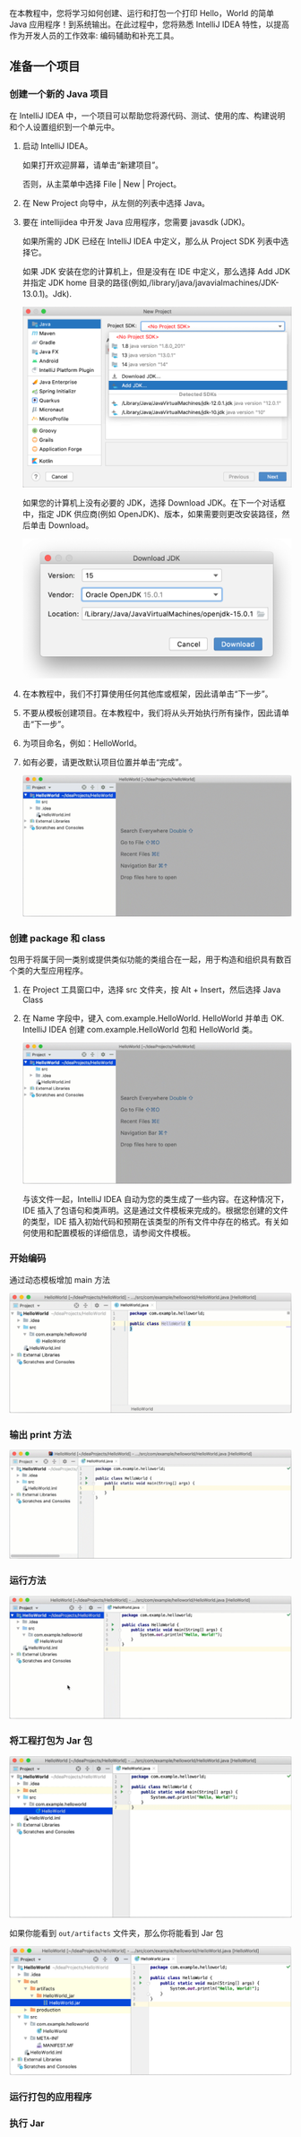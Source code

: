 在本教程中，您将学习如何创建、运行和打包一个打印 Hello，World 的简单 Java 应用程序！到系统输出。在此过程中，您将熟悉 IntelliJ IDEA 特性，以提高作为开发人员的工作效率: 编码辅助和补充工具。

## 准备一个项目

### 创建一个新的 Java 项目

在 IntelliJ IDEA 中，一个项目可以帮助您将源代码、测试、使用的库、构建说明和个人设置组织到一个单元中。

1. 启动 IntelliJ IDEA。

   如果打开欢迎屏幕，请单击“新建项目”。

   否则，从主菜单中选择 File | New | Project。

2. 在 New Project 向导中，从左侧的列表中选择 Java。

3. 要在 intellijidea 中开发 Java 应用程序，您需要 javasdk (JDK)。

   如果所需的 JDK 已经在 IntelliJ IDEA 中定义，那么从 Project SDK 列表中选择它。

   如果 JDK 安装在您的计算机上，但是没有在 IDE 中定义，那么选择 Add JDK 并指定 JDK home 目录的路径(例如,/library/java/javavialmachines/JDK-13.0.1)。Jdk).

   ![image-20201211000350398](./.vuepress/public/image-20201211000350398.png)

   如果您的计算机上没有必要的 JDK，选择 Download JDK。在下一个对话框中，指定 JDK 供应商(例如 OpenJDK)、版本，如果需要则更改安装路径，然后单击 Download。

   ![Downloading a JDK when creating a project](./.vuepress/public/download-jdk.png)

4. 在本教程中，我们不打算使用任何其他库或框架，因此请单击“下一步”。

5. 不要从模板创建项目。在本教程中，我们将从头开始执行所有操作，因此请单击“下一步”。

6. 为项目命名，例如：HelloWorld。

7. 如有必要，请更改默认项目位置并单击“完成”。

   ![48ce293f-c617-42b9-8313-8f6db998604b](./.vuepress/public/48ce293f-c617-42b9-8313-8f6db998604b-1607334071520.gif)

### 创建 package 和 class

包用于将属于同一类别或提供类似功能的类组合在一起，用于构造和组织具有数百个类的大型应用程序。

1. 在 Project 工具窗口中，选择 src 文件夹，按 Alt + Insert，然后选择 Java Class

2. 在 Name 字段中，键入 com.example.HelloWorld. HelloWorld 并单击 OK. IntelliJ IDEA 创建 com.example.HelloWorld 包和 HelloWorld 类。

   ![48ce293f-c617-42b9-8313-8f6db998604b](./.vuepress/public/48ce293f-c617-42b9-8313-8f6db998604b.gif)

   与该文件一起，IntelliJ IDEA 自动为您的类生成了一些内容。在这种情况下，IDE 插入了包语句和类声明。这是通过文件模板来完成的。根据您创建的文件的类型，IDE 插入初始代码和预期在该类型的所有文件中存在的格式。有关如何使用和配置模板的详细信息，请参阅文件模板。

### 开始编码

通过动态模板增加 main 方法

![5eedd822-581b-4af7-8bee-67c70cf4ee50](./.vuepress/public/5eedd822-581b-4af7-8bee-67c70cf4ee50.gif)

### 输出 print 方法

![26dc1490-7527-4c01-a19f-959de550da2e](./.vuepress/public/26dc1490-7527-4c01-a19f-959de550da2e.gif)

### 运行方法

![82c13843-d559-4200-8ced-bda71d1c0e7a](./.vuepress/public/82c13843-d559-4200-8ced-bda71d1c0e7a.gif)

### 将工程打包为 Jar 包

![98133f10-7b16-444e-9a9e-4144e067a4d5](./.vuepress/public/98133f10-7b16-444e-9a9e-4144e067a4d5.gif)

如果你能看到 `out/artifacts` 文件夹，那么你将能看到 Jar 包

![jt-jar-built](./.vuepress/public/jt-jar-built.png)

### 运行打包的应用程序

### 执行 Jar
